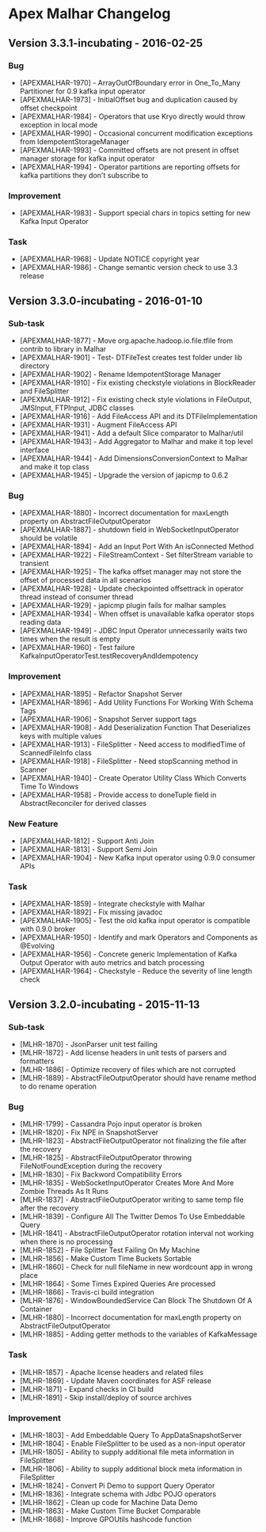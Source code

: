 Apex Malhar Changelog
========================================================================================================================

Version 3.3.1-incubating - 2016-02-25
------------------------------------------------------------------------------------------------------------------------

### Bug
* [APEXMALHAR-1970] - ArrayOutOfBoundary error in One_To_Many Partitioner for 0.9 kafka input operator
* [APEXMALHAR-1973] - InitialOffset bug and duplication caused by offset checkpoint
* [APEXMALHAR-1984] - Operators that use Kryo directly would throw exception in local mode
* [APEXMALHAR-1990] - Occasional concurrent modification exceptions from IdempotentStorageManager
* [APEXMALHAR-1993] - Committed offsets are not present in offset manager storage for kafka input operator
* [APEXMALHAR-1994] - Operator partitions are reporting offsets for kafka partitions they don't subscribe to

### Improvement
* [APEXMALHAR-1983] - Support special chars in topics setting for new Kafka Input Operator

### Task
* [APEXMALHAR-1968] - Update NOTICE copyright year
* [APEXMALHAR-1986] - Change semantic version check to use 3.3 release

Version 3.3.0-incubating - 2016-01-10
------------------------------------------------------------------------------------------------------------------------

### Sub-task
* [APEXMALHAR-1877] - Move org.apache.hadoop.io.file.tfile from contrib to library in Malhar
* [APEXMALHAR-1901] - Test- DTFileTest creates test folder under lib directory
* [APEXMALHAR-1902] - Rename IdempotentStorage Manager
* [APEXMALHAR-1910] - Fix existing checkstyle violations in BlockReader and FileSplitter
* [APEXMALHAR-1912] - Fix existing check style violations in FileOutput, JMSInput, FTPInput, JDBC classes
* [APEXMALHAR-1916] - Add FileAccess API and its DTFileImplementation
* [APEXMALHAR-1931] - Augment FileAccess API
* [APEXMALHAR-1941] - Add a default Slice comparator to Malhar/util
* [APEXMALHAR-1943] - Add Aggregator to Malhar and make it top level interface
* [APEXMALHAR-1944] - Add DimensionsConversionContext to Malhar and make it top class
* [APEXMALHAR-1945] - Upgrade the version of japicmp to 0.6.2

### Bug
* [APEXMALHAR-1880] - Incorrect documentation for maxLength property on AbstractFileOutputOperator
* [APEXMALHAR-1887] - shutdown field in WebSocketInputOperator should be volatile
* [APEXMALHAR-1894] - Add an Input Port With An isConnected Method
* [APEXMALHAR-1922] - FileStreamContext - Set filterStream variable to transient
* [APEXMALHAR-1925] - The kafka offset manager may not store the offset of processed data in all scenarios
* [APEXMALHAR-1928] - Update checkpointed offsettrack in operator thread instead of consumer thread
* [APEXMALHAR-1929] - japicmp plugin fails for malhar samples
* [APEXMALHAR-1934] - When offset is unavailable kafka operator stops reading data
* [APEXMALHAR-1949] - JDBC Input Operator unnecessarily waits two times when the result is empty
* [APEXMALHAR-1960] - Test failure KafkaInputOperatorTest.testRecoveryAndIdempotency

### Improvement
* [APEXMALHAR-1895] - Refactor Snapshot Server
* [APEXMALHAR-1896] - Add Utility Functions For Working With Schema Tags
* [APEXMALHAR-1906] - Snapshot Server support tags
* [APEXMALHAR-1908] - Add Deserialization Function That Deserializes keys with multiple values
* [APEXMALHAR-1913] - FileSplitter - Need access to modifiedTime of ScannedFileInfo class
* [APEXMALHAR-1918] - FileSplitter - Need stopScanning method in Scanner
* [APEXMALHAR-1940] - Create Operator Utility Class Which Converts Time To Windows
* [APEXMALHAR-1958] - Provide access to doneTuple field in AbstractReconciler for derived classes

### New Feature
* [APEXMALHAR-1812] - Support Anti Join
* [APEXMALHAR-1813] - Support Semi Join
* [APEXMALHAR-1904] - New Kafka input operator using 0.9.0 consumer APIs

### Task
* [APEXMALHAR-1859] - Integrate checkstyle with Malhar
* [APEXMALHAR-1892] - Fix missing javadoc
* [APEXMALHAR-1905] - Test the old kafka input operator is compatible with 0.9.0 broker
* [APEXMALHAR-1950] - Identify and mark Operators and Components as @Evolving
* [APEXMALHAR-1956] - Concrete generic Implementation of Kafka Output Operator with auto metrics and batch processing
* [APEXMALHAR-1964] - Checkstyle - Reduce the severity of line length check

Version 3.2.0-incubating - 2015-11-13
------------------------------------------------------------------------------------------------------------------------

### Sub-task
* [MLHR-1870] - JsonParser unit test failing
* [MLHR-1872] - Add license headers in unit tests of parsers and formatters
* [MLHR-1886] - Optimize recovery of files which are not corrupted
* [MLHR-1889] - AbstractFileOutputOperator should have rename method to do rename operation

### Bug
* [MLHR-1799] - Cassandra Pojo input operator is broken
* [MLHR-1820] - Fix NPE in SnapshotServer
* [MLHR-1823] - AbstractFileOutputOperator not finalizing the file after the recovery
* [MLHR-1825] - AbstractFileOutputOperator throwing FileNotFoundException during the recovery
* [MLHR-1830] - Fix Backword Compatibility Errors
* [MLHR-1835] - WebSocketInputOperator Creates More And More Zombie Threads As It Runs
* [MLHR-1837] - AbstractFileOutputOperator writing to same temp file after the recovery
* [MLHR-1839] - Configure All The Twitter Demos To Use Embeddable Query
* [MLHR-1841] - AbstractFileOutputOperator rotation interval not working when there is no processing
* [MLHR-1852] - File Splitter Test Failing On My Machine
* [MLHR-1856] - Make Custom Time Buckets Sortable
* [MLHR-1860] - Check for null fileName in new wordcount app in wrong place
* [MLHR-1864] - Some Times Expired Queries Are processed
* [MLHR-1866] - Travis-ci build integration
* [MLHR-1876] - WindowBoundedService Can Block The Shutdown Of A Container
* [MLHR-1880] - Incorrect documentation for maxLength property on AbstractFileOutputOperator
* [MLHR-1885] - Adding getter methods to the variables of KafkaMessage

### Task
* [MLHR-1857] - Apache license headers and related files
* [MLHR-1869] - Update Maven coordinates for ASF release
* [MLHR-1871] - Expand checks in CI build
* [MLHR-1891] - Skip install/deploy of source archives

### Improvement
* [MLHR-1803] - Add Embeddable Query To AppDataSnapshotServer
* [MLHR-1804] - Enable FileSplitter to be used as a non-input operator
* [MLHR-1805] - Ability to supply additional file meta information in FileSplitter
* [MLHR-1806] - Ability to supply additional block meta information in FileSplitter
* [MLHR-1824] - Convert Pi Demo to support Query Operator
* [MLHR-1836] - Integrate schema with Jdbc POJO operators
* [MLHR-1862] - Clean up code for Machine Data Demo
* [MLHR-1863] - Make Custom Time Bucket Comparable
* [MLHR-1868] - Improve GPOUtils hashcode function

